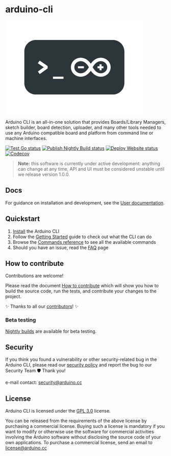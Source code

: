 # arduino-cli

![cli-logo](./docs/img/CLI_Logo_small.png)

Arduino CLI is an all-in-one solution that provides Boards/Library Managers, sketch builder, board detection, uploader,
and many other tools needed to use any Arduino compatible board and platform from command line or machine interfaces.

[![Test Go status](https://github.com/arduino/arduino-cli/actions/workflows/test-go-task.yml/badge.svg)](https://github.com/arduino/arduino-cli/actions/workflows/test-go-task.yml)
[![Publish Nightly Build status](https://github.com/arduino/arduino-cli/actions/workflows/publish-go-nightly-task.yml/badge.svg)](https://github.com/arduino/arduino-cli/actions/workflows/publish-go-nightly-task.yml)
[![Deploy Website status](https://github.com/arduino/arduino-cli/actions/workflows/deploy-cobra-mkdocs-versioned-poetry.yml/badge.svg)](https://github.com/arduino/arduino-cli/actions/workflows/deploy-cobra-mkdocs-versioned-poetry.yml)
[![Codecov](https://codecov.io/gh/arduino/arduino-cli/branch/master/graph/badge.svg)](https://codecov.io/gh/arduino/arduino-cli)

> **Note:** this software is currently under active development: anything can change at any time, API and UI must be
> considered unstable until we release version 1.0.0.

## Docs

For guidance on installation and development, see the [User documentation].

## Quickstart

1. [Install] the Arduino CLI
1. Follow the [Getting Started] guide to check out what the CLI can do
1. Browse the [Commands reference] to see all the available commands
1. Should you have an issue, read the [FAQ] page

## How to contribute

Contributions are welcome!

Please read the document [How to contribute] which will show you how to build the source code, run the tests, and
contribute your changes to the project.

:sparkles: Thanks to all our [contributors]! :sparkles:

### Beta testing

[Nightly builds] are available for beta testing.

## Security

If you think you found a vulnerability or other security-related bug in the Arduino CLI, please read our [security
policy] and report the bug to our Security Team 🛡️ Thank you!

e-mail contact: security@arduino.cc

## License

Arduino CLI is licensed under the [GPL 3.0] license.

You can be released from the requirements of the above license by purchasing a commercial license. Buying such a license
is mandatory if you want to modify or otherwise use the software for commercial activities involving the Arduino
software without disclosing the source code of your own applications. To purchase a commercial license, send an email to
license@arduino.cc

[install]: https://arduino.github.io/arduino-cli/latest/installation
[user documentation]: https://arduino.github.io/arduino-cli/latest/
[getting started]: https://arduino.github.io/arduino-cli/latest/getting-started/
[commands reference]: https://arduino.github.io/arduino-cli/latest/commands/arduino-cli
[faq]: https://arduino.github.io/arduino-cli/latest/FAQ/
[how to contribute]: https://arduino.github.io/arduino-cli/latest/CONTRIBUTING/
[contributors]: https://github.com/arduino/arduino-cli/graphs/contributors
[nightly builds]: https://arduino.github.io/arduino-cli/latest/installation/#nightly-builds
[security policy]: https://github.com/arduino/arduino-cli/security/policy
[gpl 3.0]: https://www.gnu.org/licenses/gpl-3.0.en.html
